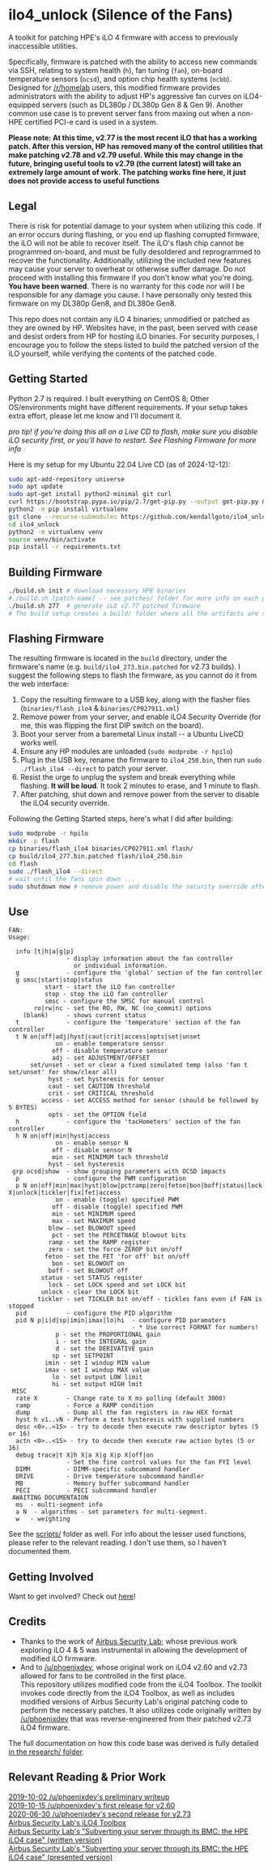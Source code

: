 # ilo4_unlock (Silence of the Fans)
A toolkit for patching HPE's iLO 4 firmware with access to previously inaccessible utilities.

Specifically, firmware is patched with the ability to access new commands via SSH, relating to system health (`h`), fan tuning (`fan`), on-board temperature sensors (`ocsd`), and option chip health systems (`ocbb`). Designed for [/r/homelab](https://reddit.com/r/homelab) users, this modified firmware provides administrators with the ability to adjust HP's aggressive fan curves on iLO4-equipped servers (such as DL380p / DL380p Gen 8 & Gen 9). Another common use case is to prevent server fans from maxing out when a non-HPE certified PCI-e card is used in a system.

**Please note: At this time, v2.77 is the most recent iLO that has a working patch. After this version, HP has removed many of the control utilities that make patching v2.78 and v2.79 useful. While this may change in the future, bringing useful tools to v2.79 (the current latest) will take an extremely large amount of work. The patching works fine here, it just does not provide access to useful functions**

## Legal
There is risk for potential damage to your system when utilizing this code. If an error occurs during flashing, or you end up flashing corrupted firmware, the iLO will not be able to recover itself. The iLO's flash chip cannot be programmed on-board, and must be fully desoldered and reprogrammed to recover the functionality. Additionally, utilizing the included new features may cause your server to overheat or otherwise suffer damage. Do not proceed with installing this firmware if you don't know what you're doing. **You have been warned**. There is no warranty for this code nor will I be responsible for any damage you cause. I have personally only tested this firmware on my DL380p Gen8, and DL380e Gen8.

This repo does not contain any iLO 4 binaries; unmodified or patched as they are owned by HP. Websites have, in the past, been served with cease and desist orders from HP for hosting iLO binaries. For security purposes, I encourage you to follow the steps listed to build the patched version of the iLO yourself, while verifying the contents of the patched code.

## Getting Started
Python 2.7 is required. I built everything on CentOS 8; Other OS/environments might have different requirements. If your setup takes extra effort, please let me know and I'll document it.

_pro tip! if you're doing this all on a Live CD to flash, make sure you disable iLO security first, or you'll have to restart. See Flashing Firmware for more info_

Here is my setup for my Ubuntu 22.04 Live CD (as of 2024-12-12):
```bash
sudo apt-add-repository universe
sudo apt update
sudo apt-get install python2-minimal git curl
curl https://bootstrap.pypa.io/pip/2.7/get-pip.py --output get-pip.py && sudo python2 get-pip.py
python2 -m pip install virtualenv
git clone --recurse-submodules https://github.com/kendallgoto/ilo4_unlock.git
cd ilo4_unlock
python2 -m virtualenv venv
source venv/bin/activate
pip install -r requirements.txt
```

## Building Firmware
``` bash
./build.sh init # download necessary HPE binaries
#./build.sh [patch-name] -- see patches/ folder for more info on each patch!
./build.sh 277  # generate iLO v2.77 patched firmware
# The build setup creates a build/ folder where all the artifacts are stored. The final firmware location will be printed at the end of the script, if no errors are produced.
```
## Flashing Firmware
The resulting firmware is located in the `build` directory, under the firmware's name (e.g. `build/ilo4_273.bin.patched` for v2.73 builds). I suggest the following steps to flash the firmware, as you cannot do it from the web interface:
1. Copy the resulting firmware to a USB key, along with the flasher files (`binaries/flash_ilo4` & `binaries/CP027911.xml`)
2. Remove power from your server, and enable iLO4 Security Override (for me, this was flipping the first DIP switch on the board).
3. Boot your server from a baremetal Linux install -- a Ubuntu LiveCD works well.
4. Ensure any HP modules are unloaded (`sudo modprobe -r hpilo`)
5. Plug in the USB key, rename the firmware to `ilo4_250.bin`, then run `sudo ./flash_ilo4 --direct` to patch your server.
6. Resist the urge to unplug the system and break everything while flashing. **It will be loud**. It took 2 minutes to erase, and 1 minute to flash.
7. After patching, shut down and remove power from the server to disable the iLO4 security override.

Following the Getting Started steps, here's what I did after building:
```bash
sudo modprobe -r hpilo
mkdir -p flash
cp binaries/flash_ilo4 binaries/CP027911.xml flash/
cp build/ilo4_277.bin.patched flash/ilo4_250.bin
cd flash
sudo ./flash_ilo4 --direct
# wait until the fans spin down ...
sudo shutdown now # remove power and disable the security override after shutting down!
```

## Use
```
FAN:
Usage:

  info [t|h|a|g|p]
                - display information about the fan controller
                  or individual information.
  g             - configure the 'global' section of the fan controller
  g smsc|start|stop|status
          start - start the iLO fan controller
          stop - stop the iLO fan controller
          smsc - configure the SMSC for manual control
       ro|rw|nc - set the RO, RW, NC (no_commit) options
    (blank)     - shows current status
  t             - configure the 'temperature' section of the fan controller
  t N on|off|adj|hyst|caut|crit|access|opts|set|unset
             on - enable temperature sensor
            off - disable temperature sensor
            adj - set ADJUSTMENT/OFFSET
      set/unset - set or clear a fixed simulated temp (also 'fan t set/unset' for show/clear all)
           hyst - set hysteresis for sensor
           caut - set CAUTION threshold
           crit - set CRITICAL threshold
         access - set ACCESS method for sensor (should be followed by 5 BYTES)
           opts - set the OPTION field
  h             - configure the 'tacHometers' section of the fan controller
  h N on|off|min|hyst|access
             on - enable sensor N
            off - disable sensor N
            min - set MINIMUM tach threshold
           hyst - set hysteresis
 grp ocsd|show  - show grouping parameters with OCSD impacts
  p             - configure the PWM configuration
  p N on|off|min|max|hyst|blow|pctramp|zero|feton|bon|boff|status|lock X|unlock|tickler|fix|fet|access
             on - enable (toggle) specified PWM
            off - disable (toggle) specified PWM
            min - set MINIMUM speed
            max - set MAXIMUM speed
           blow - set BLOWOUT speed
            pct - set the PERCETNAGE blowout bits
           ramp - set the RAMP register
           zero - set the force ZEROP bit on/off
          feton - set the FET 'for off' bit on/off
            bon - set BLOWOUT on
           boff - set BLOWOUT off
         status - set STATUS register
           lock - set LOCK speed and set LOCK bit
         unlock - clear the LOCK bit
        tickler - set TICKLER bit on/off - tickles fans even if FAN is stopped
  pid           - configure the PID algorithm
  pid N p|i|d|sp|imin|imax|lo|hi  - configure PID paramaters
                                  - * Use correct FORMAT for numbers!
             p - set the PROPORTIONAL gain
             i - set the INTEGRAL gain
             d - set the DERIVATIVE gain
            sp - set SETPOINT
          imin - set I windup MIN value
          imax - set I windup MAX value
            lo - set output LOW limit
            hi - set output HIGH lmit
 MISC
  rate X        - Change rate to X ms polling (default 3000)
  ramp          - Force a RAMP condition
  dump          - Dump all the fan registers in raw HEX format
  hyst h v1..vN - Perform a test hysteresis with supplied numbers
  desc <0>..<15> - try to decode then execute raw descriptor bytes (5 or 16)
  actn <0>..<15> - try to decode then execute raw action bytes (5 or 16)
  debug trace|t X|h X|a X|g X|p X|off|on
                - Set the fine control values for the fan FYI level
  DIMM          - DIMM-specific subcommand handler
  DRIVE         - Drive temperature subcommand handler
  MB            - Memory buffer subcommand handler
  PECI          - PECI subcommand handler
 AWAITING DOCUMENTAION
  ms  - multi-segment info
  a N  - algorithms - set parameters for multi-segment.
  w   - weighting
```
See the [scripts/](scripts/) folder as well.
For info about the lesser used functions, please refer to the relevant reading. I don't use them, so I haven't documented them.

## Getting Involved
Want to get involved? Check out [here](CONTRIBUTING.md)!

## Credits
- Thanks to the work of [Airbus Security Lab](https://github.com/airbus-seclab/ilo4_toolbox); whose previous work exploring iLO 4 & 5 was instrumental in allowing the development of modified iLO firmware.
- And to [/u/phoenixdev](https://www.reddit.com/user/phoenixdev), whose original work on iLO4 v2.60 and v2.73 allowed for fans to be controlled in the first place.  
This repository utilizes modified code from the iLO4 Toolbox. The toolkit invokes code directly from the iLO4 Toolbox, as well as includes modified versions of Airbus Security Lab's original patching code to perform the necessary patches. It also utilizes code originally written by [/u/phoenixdev](https://www.reddit.com/user/phoenixdev) that was reverse-engineered from their patched v2.73 iLO4 firmware.

The full documentation on how this code base was derived is fully detailed [in the research/ folder](research/readme.md).

## Relevant Reading & Prior Work
[2019-10-02 /u/phoenixdev's preliminary writeup](https://www.reddit.com/r/homelab/comments/dc7dbc/silence_of_the_fans_preliminary_success_with/)  
[2019-10-15 /u/phoenixdev's first release for v2.60](https://www.reddit.com/r/homelab/comments/di3vrk/silence_of_the_fans_controlling_hp_server_fans/)  
[2020-06-30 /u/phoenixdev's second release for v2.73](https://www.reddit.com/r/homelab/comments/di3vrk/silence_of_the_fans_controlling_hp_server_fans/)  
[Airbus Security Lab's iLO4 Toolbox](https://github.com/airbus-seclab/ilo4_toolbox)  
[Airbus Security Lab's "Subverting your server through its BMC: the HPE iLO4 case" (written version)](https://airbus-seclab.github.io/ilo/SSTIC2018-Article-subverting_your_server_through_its_bmc_the_hpe_ilo4_case-gazet_perigaud_czarny.pdf)  
[Airbus Security Lab's "Subverting your server through its BMC: the HPE iLO4 case" (presented version)](https://airbus-seclab.github.io/ilo/RECONBRX2018-Slides-Subverting_your_server_through_its_BMC_the_HPE_iLO4_case-perigaud-gazet-czarny.pdf)  
